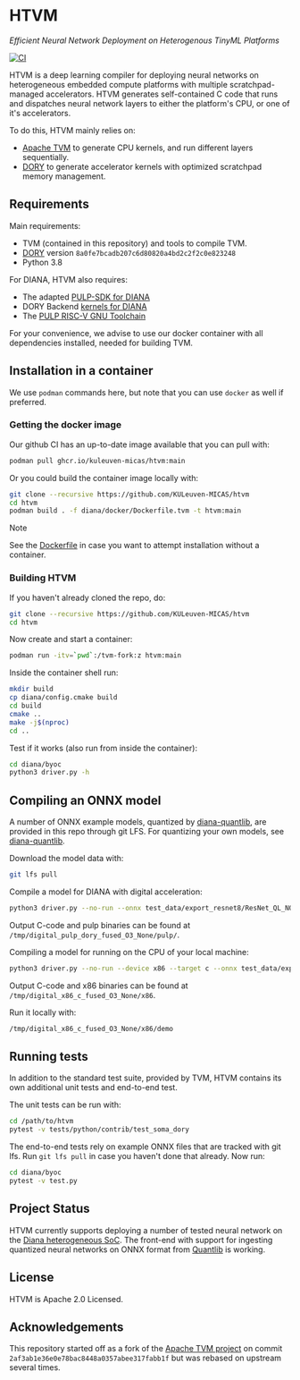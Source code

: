 # HTVM
 _Efficient Neural Network Deployment on Heterogenous TinyML Platforms_

[![CI](https://github.com/KULeuven-MICAS/htvm/actions/workflows/ci.yml/badge.svg)](https://github.com/KULeuven-MICAS/htvm/actions)


HTVM is a deep learning compiler for deploying neural networks on heterogeneous embedded compute platforms with multiple scratchpad-managed accelerators.
HTVM generates self-contained C code that runs and dispatches neural network layers to either the platform's CPU, or one of it's accelerators.

To do this, HTVM mainly relies on:
* [Apache TVM](https://github.com/apache/tvm) to generate CPU kernels, and run different layers sequentially.
* [DORY](https://github.com/pulp-platform/dory) to generate accelerator kernels with optimized scratchpad memory management.

## Requirements

Main requirements:

* TVM (contained in this repository) and tools to compile TVM.
* [DORY](https://github.com/pulp-platform/dory) version `8a0fe7bcadb207c6d80820a4bd2c2f2c0e823248`
* Python 3.8

For DIANA, HTVM also requires:
* The adapted [PULP-SDK for DIANA](https://github.com/dianaKUL/pulp-sdk-diana)
* DORY Backend [kernels for DIANA](https://github.com/Aburrello/dory-hal)
* The [PULP RISC-V GNU Toolchain](https://github.com/pulp-platform/pulp-riscv-gnu-toolchain/)

For your convenience, we advise to use our docker container with all dependencies installed, needed for building TVM.

## Installation in a container

We use `podman` commands here, but note that you can use `docker` as well if preferred.

### Getting the docker image

Our github CI has an up-to-date image available that you can pull with:
```sh
podman pull ghcr.io/kuleuven-micas/htvm:main
```

Or you could build the container image locally with:
```sh
git clone --recursive https://github.com/KULeuven-MICAS/htvm
cd htvm
podman build . -f diana/docker/Dockerfile.tvm -t htvm:main
```

> [!NOTE]
> See the [Dockerfile](https://github.com/KULeuven-MICAS/htvm/blob/main/diana/docker/Dockerfile.tvm) in case you want to attempt installation without a container.

### Building HTVM

If you haven't already cloned the repo, do:
```sh
git clone --recursive https://github.com/KULeuven-MICAS/htvm
cd htvm
```

Now create and start a container:
```sh
podman run -itv=`pwd`:/tvm-fork:z htvm:main
```

Inside the container shell run:

```sh
mkdir build
cp diana/config.cmake build
cd build
cmake ..
make -j$(nproc)
cd ..
```

Test if it works (also run from inside the container):

```sh
cd diana/byoc
python3 driver.py -h
```

## Compiling an ONNX model

A number of ONNX example models, quantized by [diana-quantlib](https://github.com/KULeuven-MICAS/diana-quantlib), are provided in this repo through git LFS.
For quantizing your own models, see [diana-quantlib](https://github.com/KULeuven-MICAS/diana-quantlib).

Download the model data with:

```sh
git lfs pull
```

Compile a model for DIANA with digital acceleration:
```sh
python3 driver.py --no-run --onnx test_data/export_resnet8/ResNet_QL_NOANNOTATION.onnx
```

Output C-code and pulp binaries can be found at `/tmp/digital_pulp_dory_fused_O3_None/pulp/`.

Compiling a model for running on the CPU of your local machine:
```sh
python3 driver.py --no-run --device x86 --target c --onnx test_data/export_resnet8/ResNet_QL_NOANNOTATION.onnx
```

Output C-code and x86 binaries can be found at `/tmp/digital_x86_c_fused_O3_None/x86`.

Run it locally with:
```sh
/tmp/digital_x86_c_fused_O3_None/x86/demo
```

## Running tests

In addition to the standard test suite, provided by TVM, HTVM contains its own additional unit tests and end-to-end test.

The unit tests can be run with:
```sh
cd /path/to/htvm
pytest -v tests/python/contrib/test_soma_dory
```

The end-to-end tests rely on example ONNX files that are tracked with git lfs. Run `git lfs pull` in case you haven't done that already.
Now run:
```sh
cd diana/byoc
pytest -v test.py
```

## Project Status

HTVM currently supports deploying a number of tested neural network on the [Diana heterogeneous SoC](https://doi.org/10.1109/ISSCC42614.2022.9731716).
The front-end with support for ingesting quantized neural networks on ONNX format from [Quantlib](https://github.com/pulp-platform/quantlib/) is working.

## License

HTVM is Apache 2.0 Licensed.
## Acknowledgements

This repository started off as a fork of the [Apache TVM project](https://github.com/apache/tvm) on commit  `2af3ab1e36e0e78bac8448a0357abee317fabb1f` but was rebased on upstream several times.
